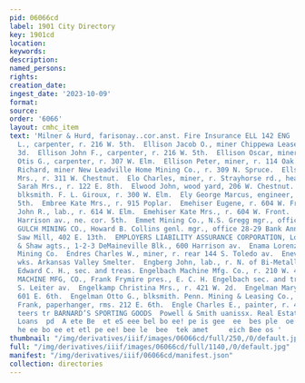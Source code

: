 ```yaml
---
pid: 06066cd
label: 1901 City Directory
key: 1901cd
location: 
keywords: 
description: 
named_persons: 
rights: 
creation_date: 
ingest_date: '2023-10-09'
format: 
source: 
order: '6066'
layout: cmhc_item
text: 'Milner & Hurd, farisonay..cor.anst. Fire Insurance ELL 142 ENG  Ellison Charles
  L., carpenter, r. 216 W. 5th.  Ellison Jacob O., miner Chippewa Lease, r. 221 W.
  3d.  Ellison John F., carpenter, r. 216 W. 5th.  Ellison Oscar, miner, r. 114 Oak.  Ellison
  Otis G., carpenter, r. 307 W. Elm.  Ellison Peter, miner, r. 114 Oak.  Ellstead
  Richard, miner New Leadville Home Mining Co., r. 309 N. Spruce.  Ellsworth Maggie
  Mrs., r. 311 W. Chestnut.  Elo Charles, miner, r. Strayhorse rd., head E. 5th.  Elsbach
  Sarah Mrs., r. 122 E. 8th.  Elwood John, wood yard, 206 W. Chestnut.  Ely Edgar,
  blksmith. F. L. Giroux, r. 300 W. Elm.  Ely George Marcus, engineer, rms. 320 E.
  5th.  Embree Kate Mrs., r. 915 Poplar.  Emehiser Eugene, r. 604 W. Front.  Emehiser
  John R., lab., r. 614 W. Elm.  Emehiser Kate Mrs., r. 604 W. Front.  Emmet Block,
  Harrison av., ne. cor. 5th.  Emmet Mining Co., N.S. Gregg mgr., office Court House.  EMPIRE
  GULCH MINING CO., Howard B. Collins genl. mgr., office 28-29 Bank Annex Bidg.  Empire
  Saw Mill, 402 E. 13th.  EMPLOYERS LIABILITY ASSURANCE CORPORATION, London, Stickley
  & Shaw agts., 1-2-3 DeMaineville Blk., 600 Harrison av.  Enama Lorenz, miner Ibex
  Mining Co.  Endres Charles W., miner, r. rear 144 S. Toledo av.  Enevordson Niels,
  wks. Arkansas Valley Smelter.  Engberg John, lab., r. N. of Bi-Metallic Smelter.  Engelbach
  Edward C. H., sec. and treas. Engelbach Machine Mfg. Co., r. 210 W. 4th.  ENGELBACH
  MACHINE MFG, CO., Frank Frymire pres., E. C. H. Engelbach sec. and treas., foot
  S. Leiter av.  Engelkamp Christina Mrs., r. 421 W. 2d.  Engelman Mary J. Mrs., r.
  601 E. 6th.  Engelman Otto G., blksmith. Penn. Mining & Leasing Co., r. 601 E. 6th.  England
  Frank, paperhanger, rms. 212 E. 6th.  Engle Charles E., painter, r. 422 W. 6th.  AIGHAMRISORNE.
  teers tr BARNARD’S SPORTING GOODS  Powell & Smith uanissx. Real Estate, Insurance,
  Loans  pd  A ete Be  et eS eee bel bo ee! pe is gee  ee  bes ple  oe ee be oe  paar  tc  we
  he ee bo ee et etl pe ee! bee le  bee  tek amet     eich Bee os '
thumbnail: "/img/derivatives/iiif/images/06066cd/full/250,/0/default.jpg"
full: "/img/derivatives/iiif/images/06066cd/full/1140,/0/default.jpg"
manifest: "/img/derivatives/iiif/06066cd/manifest.json"
collection: directories
---
```

